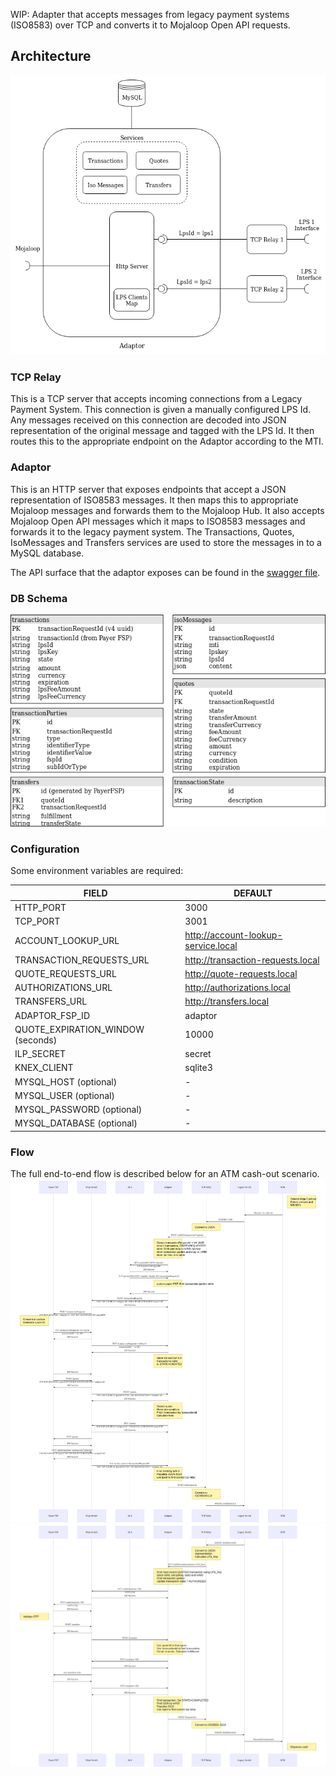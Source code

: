 WIP: Adapter that accepts messages from legacy payment systems (ISO8583) over TCP and converts it to Mojaloop Open API requests.

## Architecture
<img src="./media/iso-adaptor-architecture.png" style="background: white"/>

### TCP Relay
This is a TCP server that accepts incoming connections from a Legacy Payment System. This connection is given a manually configured LPS Id. Any messages received on this connection are decoded into JSON representation of the original message and tagged with the LPS Id. It then routes this to the appropriate endpoint on the Adaptor according to the MTI.

### Adaptor
This is an HTTP server that exposes endpoints that accept a JSON representation of ISO8583 messages. It then maps this to appropriate Mojaloop messages and forwards them to the Mojaloop Hub. It also accepts Mojaloop Open API messages which it maps to ISO8583 messages and forwards it to the legacy payment system. The Transactions, Quotes, IsoMessages and Transfers services are used to store the messages in to a MySQL database.

The API surface that the adaptor exposes can be found in the [swagger file](./src/interface/swagger.json).

### DB Schema
<img src="./media/Adaptor-database-schema.png" style="background: white"/>

### Configuration
Some environment variables are required:

| FIELD                    | DEFAULT                             |
| ------------------------ | ----------------------------------- |
| HTTP_PORT                | 3000                                |
| TCP_PORT                 | 3001                                |
| ACCOUNT_LOOKUP_URL       | http://account-lookup-service.local |
| TRANSACTION_REQUESTS_URL | http://transaction-requests.local   |
| QUOTE_REQUESTS_URL       | http://quote-requests.local         |
| AUTHORIZATIONS_URL       | http://authorizations.local         |
| TRANSFERS_URL            | http://transfers.local              |
| ADAPTOR_FSP_ID           | adaptor                             |
| QUOTE_EXPIRATION_WINDOW (seconds) | 10000                      |
| ILP_SECRET               | secret                              |
| KNEX_CLIENT              | sqlite3                             |
| MYSQL_HOST (optional)    | -                                   |
| MYSQL_USER (optional)    | -                                   |
| MYSQL_PASSWORD (optional)| -                                   |
| MYSQL_DATABASE (optional)| -                                   |


### Flow
The full end-to-end flow is described below for an ATM cash-out scenario.
<img src="./media/flow-diagram-1.svg" style="background: white"/>
<img src="./media/flow-diagram-2.svg" style="background: white"/>